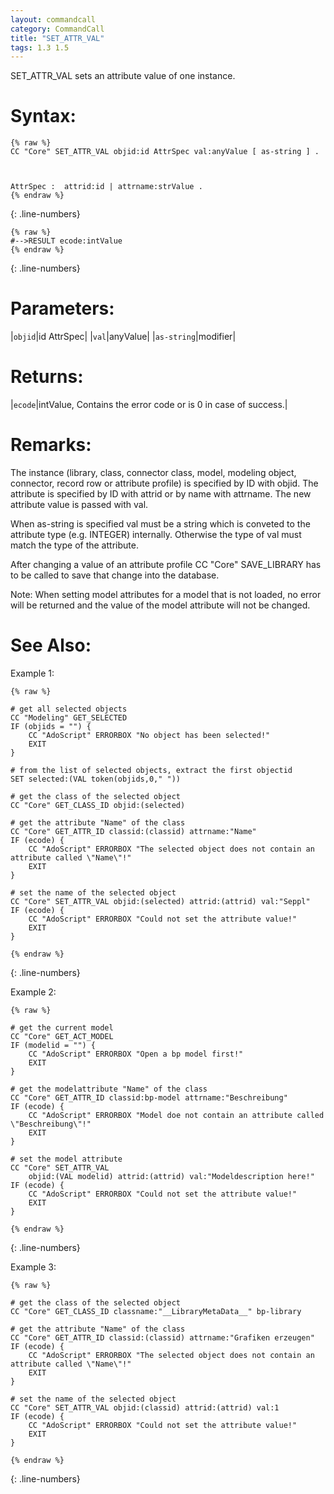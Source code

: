 ```yaml
---
layout: commandcall
category: CommandCall
title: "SET_ATTR_VAL"
tags: 1.3 1.5
---
```


SET_ATTR_VAL sets an attribute value of one instance.

# Syntax:  

```adoscript
{% raw %}
CC "Core" SET_ATTR_VAL objid:id AttrSpec val:anyValue [ as-string ] .



AttrSpec :	attrid:id | attrname:strValue .
{% endraw %}
```
{: .line-numbers}

```adoscript
{% raw %}
#-->RESULT ecode:intValue
{% endraw %}
```
{: .line-numbers}

# Parameters:  

|`objid`|id AttrSpec|
|`val`|anyValue|
|`as-string`|modifier|

# Returns:  

|`ecode`|intValue, Contains the error code or is 0 in case of success.|

# Remarks:

The instance (library, class, connector class, model, modeling object, connector, record row or attribute profile) is specified by ID with objid. The attribute is specified by ID with attrid or by name with attrname. The new attribute value is passed with val.

When as-string is specified val must be a string which is conveted to the attribute type (e.g. INTEGER) internally. Otherwise the type of val must match the type of the attribute.

After changing a value of an attribute profile CC "Core" SAVE_LIBRARY has to be called to save that change into the database.

Note: When setting model attributes for a model that is not loaded, no error will be returned and the value of the model attribute will not be changed.

# See Also:  



Example 1:

```adoscript
{% raw %}

# get all selected objects
CC "Modeling" GET_SELECTED
IF (objids = "") {
    CC "AdoScript" ERRORBOX "No object has been selected!"
    EXIT
}

# from the list of selected objects, extract the first objectid
SET selected:(VAL token(objids,0," "))

# get the class of the selected object
CC "Core" GET_CLASS_ID objid:(selected)

# get the attribute "Name" of the class
CC "Core" GET_ATTR_ID classid:(classid) attrname:"Name"
IF (ecode) {
    CC "AdoScript" ERRORBOX "The selected object does not contain an attribute called \"Name\"!"
    EXIT
}

# set the name of the selected object
CC "Core" SET_ATTR_VAL objid:(selected) attrid:(attrid) val:"Seppl"
IF (ecode) {
    CC "AdoScript" ERRORBOX "Could not set the attribute value!"
    EXIT
}

{% endraw %}
```
{: .line-numbers}

Example 2:

```adoscript
{% raw %}

# get the current model
CC "Core" GET_ACT_MODEL
IF (modelid = "") {
    CC "AdoScript" ERRORBOX "Open a bp model first!"
    EXIT
}

# get the modelattribute "Name" of the class
CC "Core" GET_ATTR_ID classid:bp-model attrname:"Beschreibung"
IF (ecode) {
    CC "AdoScript" ERRORBOX "Model doe not contain an attribute called  \"Beschreibung\"!"
    EXIT
}

# set the model attribute
CC "Core" SET_ATTR_VAL
    objid:(VAL modelid) attrid:(attrid) val:"Modeldescription here!"
IF (ecode) {
    CC "AdoScript" ERRORBOX "Could not set the attribute value!"
    EXIT
}

{% endraw %}
```
{: .line-numbers}

Example 3:

```adoscript
{% raw %}

# get the class of the selected object
CC "Core" GET_CLASS_ID classname:"__LibraryMetaData__" bp-library

# get the attribute "Name" of the class
CC "Core" GET_ATTR_ID classid:(classid) attrname:"Grafiken erzeugen"
IF (ecode) {
    CC "AdoScript" ERRORBOX "The selected object does not contain an attribute called \"Name\"!"
    EXIT
}

# set the name of the selected object
CC "Core" SET_ATTR_VAL objid:(classid) attrid:(attrid) val:1
IF (ecode) {
    CC "AdoScript" ERRORBOX "Could not set the attribute value!"
    EXIT
}

{% endraw %}
```
{: .line-numbers}

